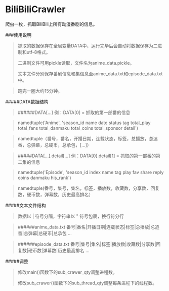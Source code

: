 # BiliBiliCrawler

爬虫一枚，抓取BiliBili上所有动漫番剧的信息。

###使用说明
>抓取的数据保存在全局变量DATA中，运行完毕后会自动将数据保存为二进制和utf-8格式。
>
>二进制文件可用pickle读取，文件名为anime\_data.pickle。
>
>文本文件分别保存番剧信息和集信息至anime\_data.txt和episode_data.txt中。

>跑完一圈大约15分钟。

#####DATA数据结构
>######DATA[...]
>例：DATA[0] = 抓取的第一部番的信息

>namedtuple('Anime', 'season_id name date status tag total_play total_fans total_danmaku total_coins total_sponsor detail')

>namedtuple（番号，番名，开播日期，连载状态，标签，总播放，总追番，总弹幕，总硬币，总承包，[...]）

>#####DATA[...].detail[...]
>例：DATA[0].detail[1] = 抓取的第一部番的第二集的信息

>namedtuple('Episode', 'season_id index name tag play fav share reply coins danmaku his_rank')

>namedtuple(番号，集号，集名，标签，播放数，收藏数，分享数，回复数，硬币数，弹幕数，历史最高排名）

#####文本文件结构
>数据以 | 符号分隔，字符串以 " 符号包裹，换行符分行

>######anime\_data.txt
>番号|番名|开播日期|连载状态|标签|总播放|总追番|总弹幕|总硬币|总承包
>...

>######episode_data.txt
>番号|集号|集名|标签|播放数|收藏数|分享数|回复数|硬币数|弹幕数|历史最高排名
>...

#####调整
>修改main()函数下的sub\_crawer\_qty调整进程数。
>
>修改sub\_crawer()函数下的sub\_thread\_qty调整每条进程下的线程数。
